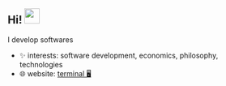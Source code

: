 ## Hi! <img src="https://media.giphy.com/media/hvRJCLFzcasrR4ia7z/giphy.gif" width="30">

I develop softwares

- ✨ interests: software development, economics, philosophy, technologies
- 🌐 website: [terminal 🖥️](www.suhail.work)
